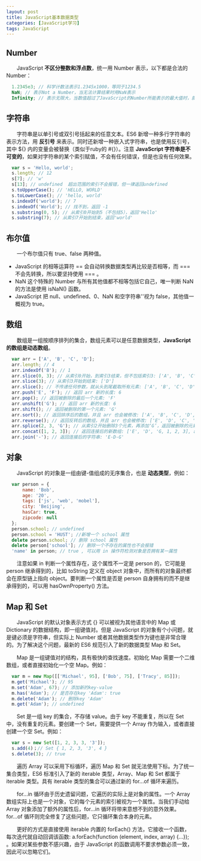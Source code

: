```yaml
---
layout: post
title: JavaScript基本数据类型
categories: [JavaScript学习]
tags: JavaScript
---
```


## Number
&emsp;&emsp;JavaScript **不区分整数和浮点数**，统一用 Number 表示，以下都是合法的 Number：
```javascript
  1.2345e3; // 科学计数法表示1.2345x1000，等同于1234.5
  NaN; // 表示Not a Number，当无法计算结果时用NaN表示
  Infinity; // 表示无限大，当数值超过了JavaScript的Number所能表示的最大值时，就表示为Infinity
```

## 字符串
&emsp;&emsp;字符串是以单引号或双引号括起来的任意文本。ES6 新增一种多行字符串的表示方法，用 **反引号** 来表示。同时还新增一种嵌入式字符串，也是使用反引号，其中 ${} 内的变量会被替换（类似于ruby的 #{}）。注意 **JavaScript 字符串是不可变的**，如果对字符串的某个索引赋值，不会有任何错误，但是也没有任何效果。
```javascript
  var s = 'Hello, world';
  s.length; // 12
  s[7]; // 'w'
  s[13]; // undefined  超出范围的索引不会报错，但一律返回undefined
  s.toUpperCase(); // 'HELLO, WORLD'
  s.toLowerCase(); // 'hello, world'
  s.indexOf('world'); // 7
  s.indexOf('World'); // 找不到，返回 -1
  s.substring(0, 5); // 从索引0开始到5（不包括5），返回'Hello'
  s.substring(7); // 从索引7开始到结束，返回'world'
```

## 布尔值
&emsp;&emsp;一个布尔值只有 true、false 两种值。
* JavaScript 的相等运算符 == 会自动转换数据类型再比较是否相等，而 === 不会先转换，所以要坚持使用 === 。
* NaN 这个特殊的 Number 与所有其他值都不相等包括它自己，唯一判断 NaN 的方法是使用 isNaN() 函数。
* JavaScript 把 null、undefined、0、NaN 和空字符串''视为 false，其他值一概视为 true。

## 数组
&emsp;&emsp;数组是一组按顺序排列的集合，数组元素可以是任意数据类型，**JavaScript 的数组是动态数组**。
```javascript
  var arr = ['A', 'B', 'C', 'D'];
  arr.length; // 4
  arr.indexOf('B'); // 1
  arr.slice(0, 3); // 从索引0开始，到索引3结束，但不包括索引3: ['A', 'B', 'C']
  arr.slice(3); // 从索引3开始到结束: ['D']
  arr.slice(); // 不传递任何参数，就从头到尾截取所有元素: ['A', 'B', 'C', 'D']
  arr.push('E', 'F'); // 返回 arr 新的长度: 6
  arr.pop(); // 返回被删除的最后一个元素: 'F'
  arr.unshift('G'); // 返回 arr 新的长度: 6
  arr.shift(); // 返回被删除的第一个元素: 'G'
  arr.sort(); // 返回排序后的数组，并且 arr 也会被修改: ['A', 'B', 'C', 'D', 'E']
  arr.reverse(); // 返回反转后的数组，并且 arr 也会被修改: ['E', 'D', 'C', 'B', 'A']
  arr.splice(2, 3, 'G'); // 从索引2开始删除3个元素，再添加‘G’，返回被删除的元素: ['C', 'B', 'A']
  arr.concat([1, 2, 3]); // 返回连接后的新数组: ['E', 'D', 'G, 1, 2, 3], arr 不变
  arr.join('-'); // 返回连接后的字符串: 'E-D-G'
```

## 对象
&emsp;&emsp;JavaScript 的对象是一组由键-值组成的无序集合，也是 **动态类型**，例如：
```javascript
  var person = {
      name: 'Bob',
      age: '20',
      tags: ['js', 'web', 'mobel'],
      city: 'Beijing',
      hasCar: true,
      zipcode: null
  };
  person.school; // undefined
  person.school = 'HUST'; //新增一个 school 属性
  delete person.school; // 删除 school 属性
  delete person['school']; // 删除一个不存在的属性也不会报错
  'name' in person; // true , 可以用 in 操作符检测对象是否拥有某一属性
```
&emsp;&emsp;注意如果 in 判断一个属性存在，这个属性不一定是 person 的，它可能是 person 继承得到的，比如 toString 定义在 object 对象中，而所有的对象最终都会在原型链上指向 object。要判断一个属性是否是 person 自身拥有的而不是继承得到的，可以用 hasOwnProperty() 方法。

## Map 和 Set
&emsp;&emsp;JavaScript 的默认对象表示方式 {} 可以被视为其他语言中的 Map 或 Dictionary 的数据结构，即一组键值对。但是 JavaScript 的对象有个小问题，就是键必须是字符串，但实际上 Number 或者其他数据类型作为键也是非常合理的。为了解决这个问题，最新的 ES6 规范引入了新的数据类型 Map 和 Set。

&emsp;&emsp;Map 是一组键值对的结构，具有极快的查找速度。初始化 Map 需要一个二维数组，或者直接初始化一个空 Map。例如：
```javascript
  var m = new Map([['Michael', 95], ['Bob', 75], ['Tracy', 85]]);
  m.get('Michael'); // 95
  m.set('Adam', 67); // 添加新的key-value
  m.has('Adam'); // 是否存在key 'Adam': true
  m.delete('Adam'); // 删除key 'Adam'
  m.get('Adam'); // undefined
```

&emsp;&emsp;Set 是一组 key 的集合，不存储 value。由于 key 不能重复，所以在 Set 中，没有重复的元素。要创建一个 Set，需要提供一个 Array 作为输入，或者直接创建一个空 Set。例如：
```javascript
  var s = new Set([1, 2, 3, 3, '3']);
  s.add(4)；// Set { 1, 2, 3, '3', 4 }
  s.delete(3); // true
```

&emsp;&emsp;遍历 Array 可以采用下标循环，遍历 Map 和 Set 就无法使用下标。为了统一集合类型，ES6 标准引入了新的 iterable 类型，Array、Map 和 Set 都属于 iterable 类型。具有 iterable 类型的集合可以通过新的 for...of 循环来遍历。

&emsp;&emsp;for...in 循环由于历史遗留问题，它遍历的实际上是对象的属性。一个 Array 数组实际上也是一个对象，它的每个元素的索引被视为一个属性。当我们手动给 Array 对象添加了额外的属性后，for...in 循环将带来意想不到的意外效果。for...of 循环则完全修复了这些问题，它只循环集合本身的元素。

&emsp;&emsp;更好的方式是直接使用 iterable 内置的 forEach() 方法，它接收一个函数，每次迭代就自动回调该函数: a.forEach(function (element, index, array) {...}); 。如果对某些参数不感兴趣，由于 JavaScript 的函数调用不要求参数必须一致，因此可以忽略它们。
